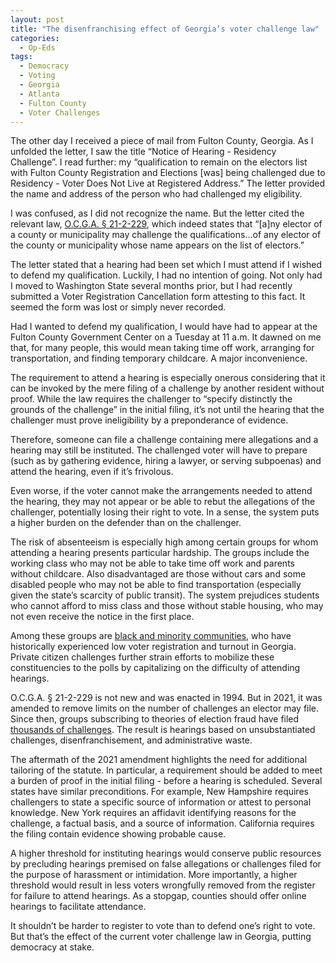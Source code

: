 ```yaml
---
layout: post
title: "The disenfranchising effect of Georgia’s voter challenge law"
categories:
  - Op-Eds
tags:
  - Democracy
  - Voting
  - Georgia
  - Atlanta
  - Fulton County
  - Voter Challenges
---
```



The other day I received a piece of mail from Fulton County, Georgia. As I unfolded the letter, I saw the title “Notice of Hearing - Residency Challenge”. I read further: my “qualification to remain on the electors list with Fulton County Registration and Elections [was] being challenged due to Residency - Voter Does Not Live at Registered Address.” The letter provided the name and address of the person who had challenged my eligibility. 

I was confused, as I did not recognize the name. But the letter cited the relevant law, [O.C.G.A. § 21-2-229](https://law.justia.com/codes/georgia/2010/title-21/chapter-2/article-6/21-2-229/), which indeed states that “[a]ny elector of a county or municipality may challenge the qualifications…of any elector of the county or municipality whose name appears on the list of electors.” 

The letter stated that a hearing had been set which I must attend if I wished to defend my qualification. Luckily, I had no intention of going. Not only had I moved to Washington State several months prior, but I had recently submitted a Voter Registration Cancellation form attesting to this fact. It seemed the form was lost or simply never recorded. 

Had I wanted to defend my qualification, I would have had to appear at the Fulton County Government Center on a Tuesday at 11 a.m. It dawned on me that, for many people, this would mean taking time off work, arranging for transportation, and finding temporary childcare. A major inconvenience.

The requirement to attend a hearing is especially onerous considering that it can be invoked by the mere filing of a challenge by another resident without proof. While the law requires the challenger to “specify distinctly the grounds of the challenge” in the initial filing, it’s not until the hearing that the challenger must prove ineligibility by a preponderance of evidence. 

Therefore, someone can file a challenge containing mere allegations and a hearing may still be instituted. The challenged voter will have to prepare (such as by gathering evidence, hiring a lawyer, or serving subpoenas) and attend the hearing, even if it’s frivolous. 

Even worse, if the voter cannot make the arrangements needed to attend the hearing, they may not appear or be able to rebut the allegations of the challenger, potentially losing their right to vote. In a sense, the system puts a higher burden on the defender than on the challenger. 

The risk of absenteeism is especially high among certain groups for whom attending a hearing presents particular hardship. The groups include the working class who may not be able to take time off work and parents without childcare. Also disadvantaged are those without cars and some disabled people who may not be able to find transportation (especially given the state’s scarcity of public transit). The system prejudices students who cannot afford to miss class and those without stable housing, who may not even receive the notice in the first place. 

Among these groups are [black and minority communities](https://www.pewresearch.org/short-reads/2020/12/15/black-eligible-voters-have-accounted-for-nearly-half-of-georgia-electorates-growth-since-2000/), who have historically experienced low voter registration and turnout in Georgia. Private citizen challenges further strain efforts to mobilize these constituencies to the polls by capitalizing on the difficulty of attending hearings.

O.C.G.A. § 21-2-229 is not new and was enacted in 1994. But in 2021, it was amended to remove limits on the number of challenges an elector may file. Since then, groups subscribing to theories of election fraud have filed [thousands of challenges](https://www.pewresearch.org/short-reads/2020/12/15/black-eligible-voters-have-accounted-for-nearly-half-of-georgia-electorates-growth-since-2000/). The result is hearings based on unsubstantiated challenges, disenfranchisement, and administrative waste. 

The aftermath of the 2021 amendment highlights the need for additional tailoring of the statute. In particular, a requirement should be added to meet a burden of proof in the initial filing - before a hearing is scheduled. Several states have similar preconditions. For example, New Hampshire requires challengers to state a specific source of information or attest to personal knowledge. New York requires an affidavit identifying reasons for the challenge, a factual basis, and a source of information. California requires the filing contain evidence showing probable cause. 

A higher threshold for instituting hearings would conserve public resources by precluding hearings premised on false allegations or challenges filed for the purpose of harassment or intimidation. More importantly, a higher threshold would result in less voters wrongfully removed from the register for failure to attend hearings. As a stopgap, counties should offer online hearings to facilitate attendance. 

It shouldn’t be harder to register to vote than to defend one’s right to vote. But that’s the effect of the current voter challenge law in Georgia, putting democracy at stake.

